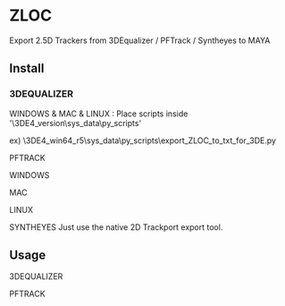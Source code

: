 # ZLOC
Export 2.5D Trackers from 3DEqualizer / PFTrack / Syntheyes to MAYA

## Install
### 3DEQUALIZER

WINDOWS & MAC & LINUX : Place scripts inside '\3DE4_version\sys_data\py_scripts'

ex) \3DE4_win64_r5\sys_data\py_scripts\export_ZLOC_to_txt_for_3DE.py

PFTRACK

WINDOWS

MAC

LINUX

SYNTHEYES
Just use the native 2D Trackport export tool.

## Usage
3DEQUALIZER

PFTRACK
